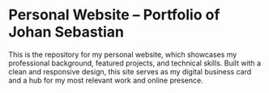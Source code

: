 # Personal Website – Portfolio of Johan Sebastian
This is the repository for my personal website, which showcases my professional background, featured projects, and technical skills. Built with a clean and responsive design, this site serves as my digital business card and a hub for my most relevant work and online presence.
